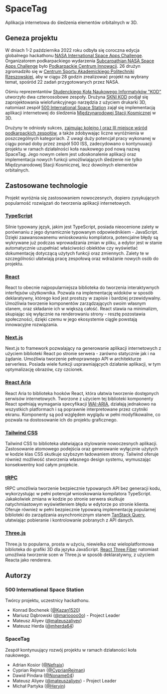 # SpaceTag

Aplikacja internetowa do śledzenia elementów orbitalnych w 3D.

## Geneza projektu

W dniach 1-2 października 2022 roku odbyła się coroczna edycja globalnego
hackathonu
[NASA International Space Apps Challenge](https://www.spaceappschallenge.org/).
Organizatorem podkarpackiego wydarzenia
[Subcarpathian NASA Space Apps Challenge](https://2022.spaceappschallenge.org/locations/rzeszow/event)
było [Podkarpackie Centrum Innowacji](https://pcinn.org/). 26 drużyn zgromadziło
się w
[Centrum Sportu Akademickiego Politechniki Rzeszowskiej](https://csa.prz.edu.pl/),
aby w ciągu 28 godzin zrealizować projekt na wybrany temat, spośród 22 zadań
przygotowanych przez NASA.

Ośmiu reprezentantów
[Studenckiego Koła Naukowego Informatyków "KOD"](https://kod.prz.edu.pl/)
utworzyło dwa czteroosobowe zespoły. Drużyna
[SKNI KOD](https://2022.spaceappschallenge.org/challenges/2022-challenges/mars-habitat/teams/skni-kod/project)
podjął się zaprojektowania wielofunkcyjnego narzędzia z użyciem drukarki 3D,
natomiast zespół
[500 International Space Station](https://2022.spaceappschallenge.org/challenges/2022-challenges/track-the-iss/teams/500-international-space-station/project)
zajął się implementacją aplikacji internetowej do śledzenia
[Międzynarodowej Stacji Kosmicznej](https://pl.wikipedia.org/wiki/Mi%C4%99dzynarodowa_Stacja_Kosmiczna)
w 3D.

Drużyny te odniosły sukces,
[zajmując kolejno I oraz III miejsce wśród podkarpackich zespołów](https://kod.prz.edu.pl/article/73-space-apps-hackathon-20222),
a także zdobywając liczne wyróżnienia w poszczególnych kategoriach. Z uwagi duży
potencjał pracy wykonanej w ciągu ponad doby przez zespół 500 ISS, zadecydowano
o kontynuuacji projektu w ramach działalności koła naukowego pod nową nazwą
SpaceTag. Jego nowym celem jest udoskonalenie aplikacji oraz implementacja
nowych funkcji umożliwiających śledzenie nie tylko Międzynarodowej Stacji
Kosmicznej, lecz dowolnych elementów orbitalnych.

## Zastosowane technologie

Projekt wyróżnia się zastosowaniem nowoczesnych, dopiero zysykujących
popularność rozwiązań do tworzenia aplikacji internetowych.

### [TypeScript](https://www.typescriptlang.org/)

Silnie typowany język, jakim jest TypeScript, posiada nieocenione zalety w
porównaniu z jego dynamicznie typowanym odpowiednikiem - JavaScript. Dzięki
zaawansowanemu wnioskowaniu kompilatora, potencjalne błędy są wykrywane już
podczas wprowadzania zmian w pliku, a edytor jest w stanie automatycznie
uzupełniać właściwości obiektów czy wyświetlać dokumentację dotyczącą użytych
funkcji oraz zmiennych. Zalety te w szczególności ułatwiają pracę zespołową oraz
wdrażanie nowych osób do projektu.

### [React](https://beta.reactjs.org/)

React to obecnie najpopularniejsza biblioteka do tworzenia interaktywnych
interfejsów użytkownika. Pozwala na implementację widoków w sposób deklaratywny,
którego kod jest prostszy w zapisie i bardziej przewidywalny. Umożliwia
tworzenie komponentów zarządzających swoim własnym stanem, oraz składanie ich w
większą całość. React stawia na minimalizm, skupiając się wyłącznie na
renderowaniu strony - resztę pozostawia społeczności, dzięki czemu w jego
ekosystemie ciągle powstają innowacyjne rozwiązania.

### [Next.js](https://nextjs.org/)

Next.js to framework pozwalający na generowanie aplikacji internetowych z
użyciem biblioteki React po stronie serwera - zarówno statycznie jak i na
żądanie. Umożliwia tworzenie pełnoprawnego API w architekturze serverless.
Posiada wiele funkcji usprawniających działanie aplikacji, w tym optymalizację
obrazów, czy czcionek.

### [React Aria](https://react-spectrum.adobe.com/react-aria/)

React Aria to biblioteka hooków React, która ułatwia tworzenie dostępnych
serwisów internetowych. Tworzone z użyciem tej biblioteki komponenty React
spełniają wymagania specyfikacji [WAI-ARIA](https://www.w3.org/WAI/ARIA/apg/),
działają jednakowo na wszystkich platformach i są poprawnie interpretowane przez
czytniki ekranu. Komponenty są pod względem wyglądu w pełni modyfikowalne, co
pozwala na dostosowanie ich do projektu graficznego.

### [Tailwind CSS](https://tailwindcss.com/)

Tailwind CSS to biblioteka ułatwiająca stylowanie nowoczesnych aplikacji.
Zastosowanie atomowego podejścia oraz generowanie wyłącznie użytych w kodzie
klas CSS skutkuje szybszym ładowaniem strony. Tailwind oferuje również możliwość
stworzenia własnego design systemu, wymuszając konsekwentny kod całym projekcie.

### [tRPC](https://trpc.io/)

tRPC umożliwia tworzenie bezpiecznie typowanych API bez generacji kodu,
wykorzystując w pełni potencjał wnioskowania kompilatora TypeScript. Jakakolwiek
zmiana w kodzie po stronie serwera skutkuje natychmiastowym wyświetleniem błędu
w edytorze po stronie klienta. Oferuje również w pełni bezpiecznie typowaną
implementację popularnej biblioteki do zarządzania asynchronicznym stanem
[TanStack Query](https://tanstack.com/query/v4), ułatwiając pobieranie i
kontrolowanie pobranych z API danych.

### [Three.js](https://threejs.org/)

Three.js to popularna, prosta w użyciu, niewielka oraz wieloplatformowa
biblioteka do grafiki 3D dla języka JavaScript.
[React Three Fiber](https://docs.pmnd.rs/react-three-fiber) natomiast umożliwia
tworzenie scen w Three.js w sposób deklaratywny, z użyciem Reacta jako
renderera.

## Autorzy

### 500 International Space Station

Twórcy projektu, uczestnicy hackathonu.

- Konrad Bochenek ([@Kazan1520](https://github.com/Kazan1520))
- Mariusz Dąbrowski ([@marioooo0o](https://github.com/marioooo0o)) - Project
  Leader
- Mateusz Aliyev ([@mateuszaliyev](https://github.com/mateuszaliyev))
- Mateusz Herda ([@mherda64](https://github.com/mherda64))

### SpaceTag

Zespół kontynuujący rozwój projektu w ramach działaności koła naukowego.

- Adrian Kosior ([@Nefraix](https://github.com/Nefraix))
- Cyprian Rejman ([@CyprianRejman](https://github.com/CyprianRejman))
- Dawid Pindara ([@Noname04](https://github.com/Noname04))
- Mateusz Aliyev ([@mateuszaliyev](https://github.com/mateuszaliyev)) - Project
  Leader
- Michał Partyka ([@Heryin](https://github.com/Heryin))
